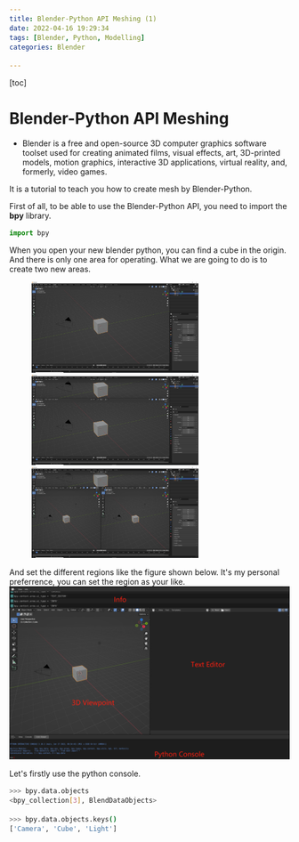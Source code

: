 ```yaml
---
title: Blender-Python API Meshing (1)
date: 2022-04-16 19:29:34
tags: [Blender, Python, Modelling]
categories: Blender

---
```

[toc]
# Blender-Python API Meshing
- Blender is a free and open-source 3D computer graphics software toolset used for creating animated films, visual effects, art, 3D-printed models, motion graphics, interactive 3D applications, virtual reality, and, formerly, video games.
  
It is a tutorial to teach you how to create mesh by Blender-Python.

First of all, to be able to use the Blender-Python API, you need to import the **bpy** library.

```python
import bpy
```

When you open your new blender python, you can find a cube in the origin. And there is only one area for operating. What we are going to do is to create two new areas. 
<figure>
<img src = '/blog/source/img/1.jpg', width = 300>
<img src = '/blog/source/img/2.jpg', width = 300>
<img src = '/blog/source/img/3.jpg', width = 300>
</figure>
And set the different regions like the figure shown below. It's my personal preferrence, you can set the region as your like. 
<img src = '/blog/source/img/5.jpg'>

Let's firstly use the python console.
```bash
>>> bpy.data.objects
<bpy_collection[3], BlendDataObjects>

>>> bpy.data.objects.keys()
['Camera', 'Cube', 'Light']
